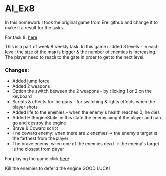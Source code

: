 # AI_Ex8

In this homework I took the original game from Erel github and change it to make it a result for the tasks.

For task 8: [here](https://github.com/LeveI-Up/AI_Ex8/blob/main/%D7%9E%D7%98%D7%9C%D7%94%208.pdf)

This is a part of week 8 weekly task.
In this game i added 3 levels - in each level: the size of the map is bigger & the number of enemies is increasing.
The player need to reach to the gate in order to get to the next level.
### Changes:
  * Added jump force
  * Added 2 weapons
  * Option the switch between the 2 weapons - by clicking 1 or 2 on the keyboard
  * Scripts & effects for the guns - for switching & lights effects when the player shots
  * Added life to the enemies - when the enemy's health reaches 0, he dies
  * Added HitEngineState: in this state the enemy cought the player and can go and destroy the engine
  * Brave & Coward script
  * The coward enemy: when there are 2 enemies -> the enemy's target is the farthest from the player
  * The brave enemy: when one of the enemies dead -> the enemy's target is the closest from player  
 
  For playing the game click [here](https://almogre.itch.io/ai-ex8) 
  
  Kill the enemies to defend the engine GOOD LUCK!
